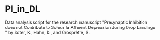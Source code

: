 # PI_in_DL
Data analysis script for the research manuscript "Presynaptic Inhibition does not Contribute to Soleus Ia Afferent Depression during Drop Landings " by Soter, K., Hahn, D., and Grosprêtre, S.

